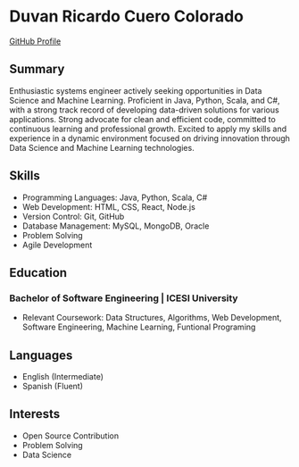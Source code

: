 # Duvan Ricardo Cuero Colorado
[GitHub Profile](https://github.com/merolemay)

## Summary
Enthusiastic systems engineer actively seeking opportunities in Data Science and Machine Learning. Proficient in Java, Python, Scala, and C#, with a strong track record of developing data-driven solutions for various applications. Strong advocate for clean and efficient code, committed to continuous learning and professional growth. Excited to apply my skills and experience in a dynamic environment focused on driving innovation through Data Science and Machine Learning technologies.

## Skills
- Programming Languages: Java, Python, Scala, C#
- Web Development: HTML, CSS, React, Node.js
- Version Control: Git, GitHub
- Database Management: MySQL, MongoDB, Oracle
- Problem Solving
- Agile Development

## Education

### Bachelor of Software Engineering | ICESI University

- Relevant Coursework: Data Structures, Algorithms, Web Development, Software Engineering, Machine Learning, Funtional Programing

## Languages
- English (Intermediate)
- Spanish (Fluent)

## Interests
- Open Source Contribution
- Problem Solving
- Data Science 
